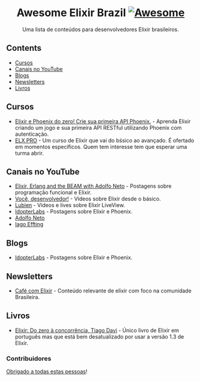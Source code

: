 <div align="center">

<!-- title -->

<!--lint ignore no-dead-urls-->

# Awesome Elixir Brazil [![Awesome](https://awesome.re/badge.svg)](https://awesome.re)

<!-- subtitle -->

Uma lista de conteúdos para desenvolvedores Elixir brasileiros.

</div>

<!-- TOC -->

## Contents

- [Cursos](#cursos)
- [Canais no YouTube](#canais-no-youtube)
- [Blogs](#blogs)
- [Newsletters](#newsletters)
- [Livros](#livros)

<!-- CONTENT -->

## Cursos

- [Elixir e Phoenix do zero! Crie sua primeira API Phoenix.](https://www.udemy.com/course/elixir-e-phoenix-do-zero/) - Aprenda Elixir criando um jogo e sua primeira API RESTful utilizando Phoenix com autenticação.
- [ELX PRO](https://twitter.com/elx_pro) - Um curso de Elixir que vai do bśsico ao avançado. É ofertado em momentos específicos. Quem tem interesse tem que esperar uma turma abrir.  

## Canais no YouTube

- [Elixir, Erlang and the BEAM with Adolfo Neto](https://www.youtube.com/channel/UC6ETZk7tlYJzfRz-zS9B6xw) - Postagens sobre programação funcional e Elixir.
- [Você, desenvolvedor!](https://www.youtube.com/channel/UCh-qOj_p5CY_AfuR7fEYbwA) - Vídeos sobre Elixir desde o básico.
- [Lubien](https://www.youtube.com/channel/UCiLZ-Izuldhk-1YqWqWYMAA) - Vídeos e lives sobre Elixir LiveView.
- [IdopterLabs](https://www.youtube.com/c/IdopterLabs) - Postagens sobre Elixir e Phoenix.
- [Adolfo Neto](https://www.youtube.com/c/AdolfoNeto)
- [Iago Effting](https://www.youtube.com/c/IagoEffting)

## Blogs

- [IdopterLabs](https://medium.com/idopterlabs) - Postagens sobre Elixir e Phoenix.

## Newsletters

- [Café com Elixir](https://semanal.cafecomelixir.com.br/) - Conteúdo relevante de elixir com foco na comunidade Brasileira.

## Livros

- [Elixir: Do zero à concorrência, Tiago Davi](https://www.casadocodigo.com.br/products/livro-elixir) - Único livro de Elixir em português mas que está bem desatualizado por usar a versão 1.3 de Elixir.

<!-- END CONTENT -->

### Contribuidores

[Obrigado a todas estas pessoas](https://github.com/lubien/awesome-elixir-brazil/graphs/contributors)!
